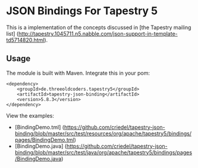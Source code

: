 JSON Bindings For Tapestry 5
============================

This is a implementation of the concepts discussed in [the Tapestry mailing list] (http://tapestry.1045711.n5.nabble.com/json-support-in-template-td5714820.html).

Usage
-----

The module is built with Maven. Integrate this in your pom:
 
    <dependency>
        <groupId>de.threeoldcoders.tapestry5</groupId>
        <artifactId>tapestry-json-binding</artifactId>
        <version>5.8.3</version>
    </dependency>

View the examples:
* [BindingDemo.tml] (https://github.com/criedel/tapestry-json-binding/blob/master/src/test/resources/org/apache/tapestry5/bindings/pages/BindingDemo.tml)
* [BindingDemo.java] (https://github.com/criedel/tapestry-json-binding/blob/master/src/test/java/org/apache/tapestry5/bindings/pages/BindingDemo.java)
